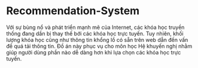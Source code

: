 # Recommendation-System
Với sự bùng nổ và phát triển mạnh mẽ của Internet, các khóa học truyền thống đang dần bị thay thế bới các khóa học trực tuyến. Tuy nhiên, khối lượng khóa học cũng như thông tin khổng lồ có sẵn trên web dẫn đến vấn đề quá tải thông tin. Đồ án này phục vụ cho môn học Hệ khuyến nghị nhằm giúp người dùng phần nào dễ dàng hơn khi lựa chọn các khóa học trực tuyến.
